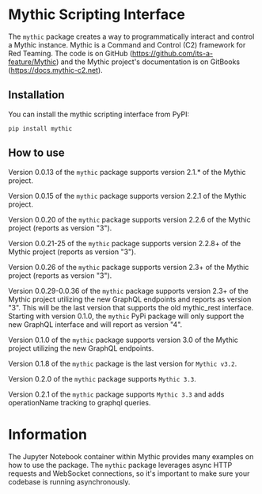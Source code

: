 # Mythic Scripting Interface

The `mythic` package creates a way to programmatically interact and control a Mythic instance. Mythic is a Command and Control (C2) framework for Red Teaming. The code is on GitHub (https://github.com/its-a-feature/Mythic) and the Mythic project's documentation is on GitBooks (https://docs.mythic-c2.net).

## Installation

You can install the mythic scripting interface from PyPI:

```
pip install mythic
```

## How to use

Version 0.0.13 of the `mythic` package supports version 2.1.* of the Mythic project.

Version 0.0.15 of the `mythic` package supports version 2.2.1 of the Mythic project.

Version 0.0.20 of the `mythic` package supports version 2.2.6 of the Mythic project (reports as version "3").

Version 0.0.21-25 of the `mythic` package supports version 2.2.8+ of the Mythic project (reports as version "3").

Version 0.0.26 of the `mythic` package supports version 2.3+ of the Mythic project (reports as version "3").

Version 0.0.29-0.0.36 of the `mythic` package supports version 2.3+ of the Mythic project utilizing the new GraphQL endpoints and reports as version "3".
This will be the last version that supports the old mythic_rest interface. Starting with version 0.1.0, the `mythic` PyPi package will only support the new GraphQL interface and will report as version "4".

Version 0.1.0 of the `mythic` package supports version 3.0 of the Mythic project utilizing the new GraphQL endpoints.

Version 0.1.8 of the `mythic` package is the last version for `Mythic v3.2`.

Version 0.2.0 of the `mythic` package supports `Mythic 3.3`.

Version 0.2.1 of the `mythic` package supports `Mythic 3.3` and adds operationName tracking to graphql queries.

# Information

The Jupyter Notebook container within Mythic provides many examples on how to use the package. 
The `mythic` package leverages async HTTP requests and WebSocket connections, so it's important to make sure your codebase is running asynchronously. 
